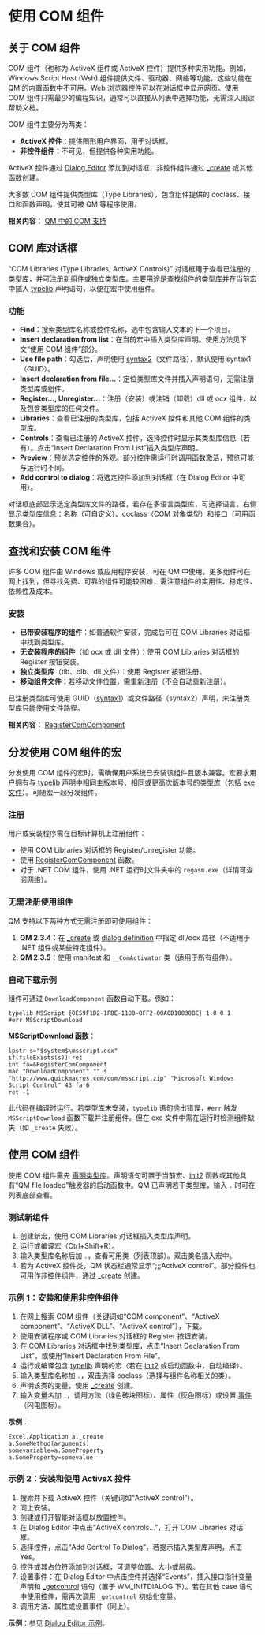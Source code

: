 # 使用 COM 组件

## 关于 COM 组件

COM 组件（也称为 ActiveX 组件或 ActiveX 控件）提供多种实用功能。例如，Windows Script Host (Wsh) 组件提供文件、驱动器、网络等功能，这些功能在 QM 的内置函数中不可用。Web 浏览器控件可以在对话框中显示网页。使用 COM 组件只需最少的编程知识，通常可以直接从列表中选择功能，无需深入阅读帮助文档。

COM 组件主要分为两类：
- **ActiveX 控件**：提供图形用户界面，用于对话框。
- **非控件组件**：不可见，但提供各种实用功能。

ActiveX 控件通过 [Dialog Editor](IDH_DIALOG_EDITOR.html) 添加到对话框，非控件组件通过 [_create](IDP_COM_FUNC.html) 或其他函数创建。

大多数 COM 组件提供类型库（Type Libraries），包含组件提供的 coclass、接口和函数声明，使其可被 QM 等程序使用。

**相关内容**： [QM 中的 COM 支持](IDH_COM.html)

## COM 库对话框

“COM Libraries (Type Libraries, ActiveX Controls)” 对话框用于查看已注册的类型库，并可注册新组件或独立类型库。主要用途是查找组件的类型库并在当前宏中插入 [typelib](IDP_TYPELIB.html) 声明语句，以便在宏中使用组件。

### 功能
- **Find**：搜索类型库名称或控件名称，选中包含输入文本的下一个项目。
- **Insert declaration from list**：在当前宏中插入类型库声明。使用方法见下文“使用 COM 组件”部分。
- **Use file path**：勾选后，声明使用 [syntax2](IDP_TYPELIB.html)（文件路径），默认使用 syntax1（GUID）。
- **Insert declaration from file...**：定位类型库文件并插入声明语句，无需注册类型库或组件。
- **Register..., Unregister...**：注册（安装）或注销（卸载）dll 或 ocx 组件，以及包含类型库的任何文件。
- **Libraries**：查看已注册的类型库，包括 ActiveX 控件和其他 COM 组件的类型库。
- **Controls**：查看已注册的 ActiveX 控件，选择控件时显示其类型库信息（若有）。点击“Insert Declaration From List”插入类型库声明。
- **Preview**：预览选定控件的外观。部分控件需运行时调用函数激活，预览可能与运行时不同。
- **Add control to dialog**：将选定控件添加到对话框（在 Dialog Editor 中可用）。

对话框底部显示选定类型库文件的路径，若存在多语言类型库，可选择语言。右侧显示类型库信息：名称（可自定义）、coclass（COM 对象类型）和接口（可用函数集合）。

## 查找和安装 COM 组件

许多 COM 组件由 Windows 或应用程序安装，可在 QM 中使用。更多组件可在网上找到，但寻找免费、可靠的组件可能较困难，需注意组件的实用性、稳定性、依赖性及成本。

### 安装
- **已带安装程序的组件**：如普通软件安装，完成后可在 COM Libraries 对话框中找到类型库。
- **无安装程序的组件**（如 ocx 或 dll 文件）：使用 COM Libraries 对话框的 Register 按钮安装。
- **独立类型库**（tlb、olb、dll 文件）：使用 Register 按钮注册。
- **移动组件文件**：若移动文件位置，需重新注册（不会自动重新注册）。

已注册类型库可使用 GUID（[syntax1](IDP_TYPELIB.html)）或文件路径（syntax2）声明，未注册类型库只能使用文件路径。

**相关内容**： [RegisterComComponent](IDP_QMDLL.html#RegisterComComponent)

## 分发使用 COM 组件的宏

分发使用 COM 组件的宏时，需确保用户系统已安装该组件且版本兼容。宏要求用户拥有与 [typelib](IDP_TYPELIB.html) 声明中相同主版本号、相同或更高次版本号的类型库（包括 [exe 文件](IDH_MAKEEXE.html)）。可随宏一起分发组件。

### 注册
用户或安装程序需在目标计算机上注册组件：
- 使用 COM Libraries 对话框的 Register/Unregister 功能。
- 使用 [RegisterComComponent](IDP_QMDLL.html#RegisterComComponent) 函数。
- 对于 .NET COM 组件，使用 .NET 运行时文件夹中的 `regasm.exe`（详情可查阅网络）。

### 无需注册使用组件
QM 支持以下两种方式无需注册即可使用组件：
1. **QM 2.3.4**：在 [_create](IDP_COM_FUNC.html) 或 [dialog definition](IDH_DIALOG_EDITOR.html#a15) 中指定 dll/ocx 路径（不适用于 .NET 组件或某些特定组件）。
2. **QM 2.3.5**：使用 manifest 和 `__ComActivator` 类（适用于所有组件）。

### 自动下载示例
组件可通过 `DownloadComponent` 函数自动下载。例如：

```qm
typelib MSScript {0E59F1D2-1FBE-11D0-8FF2-00A0D10038BC} 1.0 0 1
#err MSScriptDownload
```

**MSScriptDownload 函数**：
```qm
lpstr s="$system$\msscript.ocx"
if(fileExists(s)) ret
int fa=&RegisterComComponent
mac "DownloadComponent" "" s "http://www.quickmacros.com/com/msscript.zip" "Microsoft Windows Script Control" 43 fa 6
ret -1
```

此代码在编译时运行。若类型库未安装，`typelib` 语句抛出错误，`#err` 触发 `MSScriptDownload` 函数下载并注册组件。但在 exe 文件中需在运行时检测组件缺失（如 `_create` 失败）。

## 使用 COM 组件

使用 COM 组件需先 [声明类型库](IDP_TYPELIB.html)。声明语句可置于当前宏、[init2](IDP_UDF.html) 函数或其他具有“QM file loaded”触发器的启动函数中。QM 已声明若干类型库，输入 `.` 时可在列表底部查看。

### 测试新组件
1. 创建新宏，使用 COM Libraries 对话框插入类型库声明。
2. 运行或编译宏（Ctrl+Shift+R）。
3. 输入类型库名称后加 `.`，查看可用类（列表顶部）。双击类名插入宏中。
4. 若为 ActiveX 控件类，QM 状态栏通常显示“;;;ActiveX control”。部分控件也可用作非控件组件，通过 [_create](IDP_COM_FUNC.html) 创建。

### 示例 1：安装和使用非控件组件
1. 在网上搜索 COM 组件（关键词如“COM component”、“ActiveX component”、“ActiveX DLL”、“ActiveX control”），下载。
2. 使用安装程序或 COM Libraries 对话框的 Register 按钮安装。
3. 在 COM Libraries 对话框中找到类型库，点击“Insert Declaration From List”，或使用“Insert Declaration From File”。
4. 运行或编译包含 [typelib](IDP_TYPELIB.html) 声明的宏（若在 [init2](IDP_UDF.html) 或启动函数中，自动编译）。
5. 输入类型库名称加 `.`，双击选择 coclass（选择与组件名称相关的类）。
6. 声明该类的变量，使用 [_create](IDP_COM_FUNC.html) 创建。
7. 输入变量名加 `.`，调用方法（绿色砖块图标）、属性（灰色图标）或设置 [事件](IDP_COM_EVENTS.html)（闪电图标）。

**示例**：
```qm
Excel.Application a._create
a.SomeMethod(arguments)
somevariable=a.SomeProperty
a.SomeProperty=somevalue
```

### 示例 2：安装和使用 ActiveX 控件
1. 搜索并下载 ActiveX 控件（关键词如“ActiveX control”）。
2. 同上安装。
3. 创建或打开智能对话框以放置控件。
4. 在 Dialog Editor 中点击“ActiveX controls...”，打开 COM Libraries 对话框。
5. 选择控件，点击“Add Control To Dialog”，若提示插入类型库声明，点击 Yes。
6. 控件或其占位符添加到对话框，可调整位置、大小或层级。
7. 设置事件：在 Dialog Editor 中点击控件并选择“Events”，插入接口指针变量声明和 [_getcontrol](IDP_COM_FUNC.html) 语句（置于 WM_INITDIALOG 下）。若在其他 case 语句中使用控件，需再次调用 `_getcontrol` 初始化变量。
8. 调用方法、属性或设置事件（同上）。

**示例**：参见 [Dialog Editor 示例](IDH_DIALOG_EDITOR.html)。